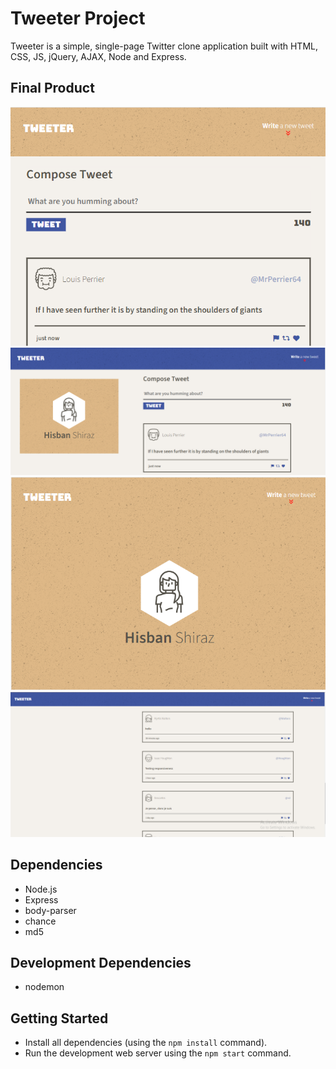 # Tweeter Project

Tweeter is a simple, single-page Twitter clone application built with HTML, CSS, JS, jQuery, AJAX, Node and Express.

## Final Product

!["Screenshot of compose tweet section in tablet view"](https://github.com/hisbanbardai/tweeter/blob/master/docs/compose-tweet-section-tablet-view.png?raw=true)
!["Screenshot of desktop view"](https://github.com/hisbanbardai/tweeter/blob/master/docs/desktop-view.png?raw=true)
!["Screenshot of header in tablet view"](https://github.com/hisbanbardai/tweeter/blob/master/docs/header-tablet-view.png?raw=true)
!["Screenshot of tweets section in desktop view"](https://github.com/hisbanbardai/tweeter/blob/master/docs/tweets-section-desktop-view.png?raw=true)

## Dependencies

- Node.js
- Express
- body-parser
- chance
- md5

## Development Dependencies

- nodemon


## Getting Started

- Install all dependencies (using the `npm install` command).
- Run the development web server using the `npm start` command.
